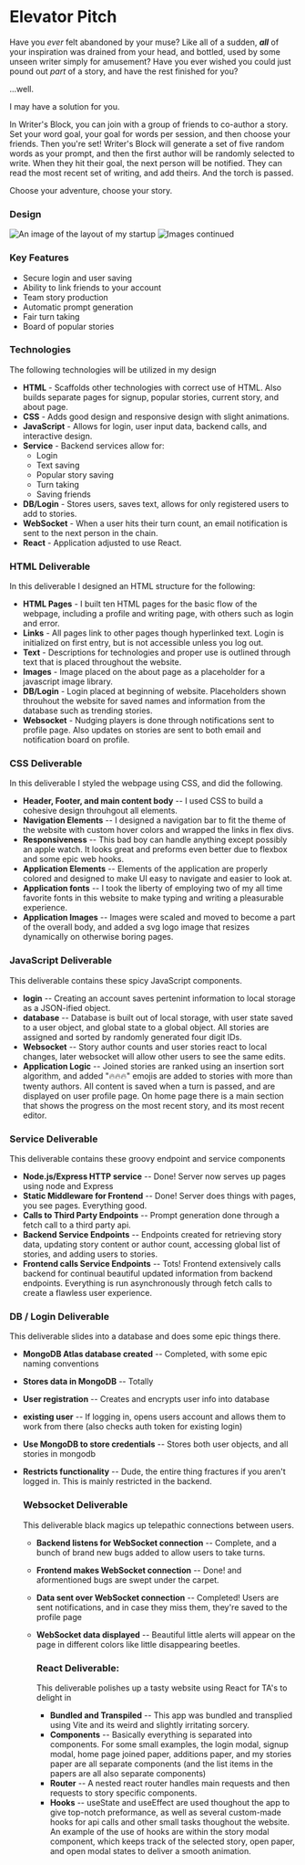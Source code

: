# Elevator Pitch

Have you *ever* felt abandoned by your muse? Like all of a sudden, ***all*** of your inspiration was drained from your head, and bottled, used by some unseen writer simply for amusement? Have you ever wished  you could just pound out *part* of a story, and have the rest finished for you? 

...well.

I may have a solution for you.

In Writer's Block, you can join with a group of friends to co-author a story. Set your word goal, your goal for words per session, and then choose your friends. Then you're set! Writer's Block will generate a set of five random words as your prompt, and then the first author will be randomly selected to write. When they hit their goal, the next person will be notified. They can read the most recent set of writing, and add theirs. And the torch is passed.

Choose your adventure,
choose your story.

### Design
![An image of the layout of my startup](design1of2.jpg)
![Images continued](design2of2.jpg)

### Key Features

- Secure login and user saving
- Ability to link friends to your account
- Team story production
- Automatic prompt generation
- Fair turn taking
- Board of popular stories

### Technologies

The following technologies will be utilized in my design

- **HTML** - Scaffolds other technologies with correct use of HTML. Also builds separate pages for signup, popular stories, current story, and about page.
- **CSS** - Adds good design and responsive design with slight animations.
- **JavaScript** - Allows for login, user input data, backend calls, and interactive design.
- **Service** - Backend services allow for:
    - Login
    - Text saving
    - Popular story saving
    - Turn taking
    - Saving friends
- **DB/Login** - Stores users, saves text, allows for only registered users to add to stories.
- **WebSocket** - When a user hits their turn count, an email notification is sent to the next person in the chain.
- **React** - Application adjusted to use React. 

### HTML Deliverable

In this deliverable I designed an HTML structure for the following:

- **HTML Pages** - I built ten HTML pages for the basic flow of the webpage, including a profile and writing page, with others such as login and error.
- **Links** - All pages link to other pages though hyperlinked text. Login is initialized on first entry, but is not accessible unless you log out. 
- **Text** - Descriptions for technologies and proper use is outlined through text that is placed throughout the website.
- **Images** - Image placed on the about page as a placeholder for a javascript image library.
- **DB/Login** - Login placed at beginning of website. Placeholders shown throuhout the website for saved names and information from the database such as trending stories.
- **Websocket** - Nudging players is done through notifications sent to profile page. Also updates on stories are sent to both email and notification board on profile.

### CSS Deliverable

In this deliverable I styled the webpage using CSS, and did the following. 

- **Header, Footer, and main content body** -- I used CSS to build a cohesive design throuhgout all elements.
- **Navigation Elements** -- I designed a navigation bar to fit the theme of the website with custom hover colors and wrapped the links in flex divs.
- **Responsiveness** -- This bad boy can handle anything except possibly an apple watch. It looks great and preforms even better due to flexbox and some epic web hooks.
- **Application Elements** -- Elements of the application are properly colored and designed to make UI easy to navigate and easier to look at.
- **Application fonts** -- I took the liberty of employing two of my all time favorite fonts in this website to make typing and writing a pleasurable experience.
- **Application Images** -- Images were scaled and moved to become a part of the overall body, and added a svg logo image that resizes dynamically on otherwise boring pages.

### JavaScript Deliverable 

This deliverable contains these spicy JavaScript components. 
- **login** -- Creating an account saves pertenint information to local storage as a JSON-ified object.
- **database** -- Database is built out of local storage, with user state saved to a user object, and global state to a global object. All stories are assigned and sorted by randomly generated four digit IDs.
- **Websocket** -- Story author counts and user stories react to local changes, later websocket will allow other users to see the same edits.
- **Application Logic** -- Joined stories are ranked using an insertion sort algorithm, and added "🔥🔥🔥" emojis are added to stories with more than twenty authors. All content is saved when a turn is passed, and are displayed on user profile page. On home page there is a main section that shows the progress on the most recent story, and its most recent editor. 

### Service Deliverable

This deliverable contains these groovy endpoint and service components
- **Node.js/Express HTTP service** -- Done! Server now serves up pages using node and Express
- **Static Middleware for Frontend** -- Done! Server does things with pages, you see pages. Everything good.
- **Calls to Third Party Endpoints** -- Prompt generation done through a fetch call to a third party api.
- **Backend Service Endpoints** -- Endpoints created for retrieving story data, updating story content or author count, accessing global list of stories, and adding users to stories.
- **Frontend calls Service Endpoints** -- Tots! Frontend extensively calls backend for continual beautiful updated information from backend endpoints. Everything is run asynchronously through fetch calls to create a flawless user experience.   

### DB / Login Deliverable

This deliverable slides into a database and does some epic things there.
- **MongoDB Atlas database created** -- Completed, with some epic naming conventions
- **Stores data in MongoDB** -- Totally
- **User registration** -- Creates and encrypts user info into database
- **existing user** -- If logging in, opens users account and allows them to work from there (also checks auth token for existing login)
- **Use MongoDB to store credentials** -- Stores both user objects, and all stories in mongodb
- **Restricts functionality** -- Dude, the entire thing fractures if you aren't logged in. This is mainly restricted in the backend.

  ### Websocket Deliverable

  This deliverable black magics up telepathic connections between users.
  - **Backend listens for WebSocket connection** -- Complete, and a bunch of brand new bugs added to allow users to take turns.
  - **Frontend makes WebSocket connection** -- Done! and aformentioned bugs are swept under the carpet.
  - **Data sent over WebSocket connection** -- Completed! Users are sent notifications, and in case they miss them, they're saved to the profile page
  - **WebSocket data displayed** -- Beautiful little alerts will appear on the page in different colors like little disappearing beetles.
 
    ### React Deliverable:

    This deliverable polishes up a tasty website using React for TA's to delight in

    - **Bundled and Transpiled** -- This app was bundled and transplied using Vite and its weird and slightly irritating sorcery.
    - **Components** -- Basically everything is separated into components. For some small examples, the login modal, signup modal, home page joined paper, additions paper, and my stories paper are all separate components (and the list items in the papers are all also separate components)
    - **Router** -- A nested react router handles main requests and then requests to story specific components.
    - **Hooks** -- useState and useEffect are used thoughout the app to give top-notch preformance, as well as several custom-made hooks for api calls and other small tasks thoughout the website. An example of the use of hooks are within the story modal component, which keeps track of the selected story, open paper, and open modal states to deliver a smooth animation. 
